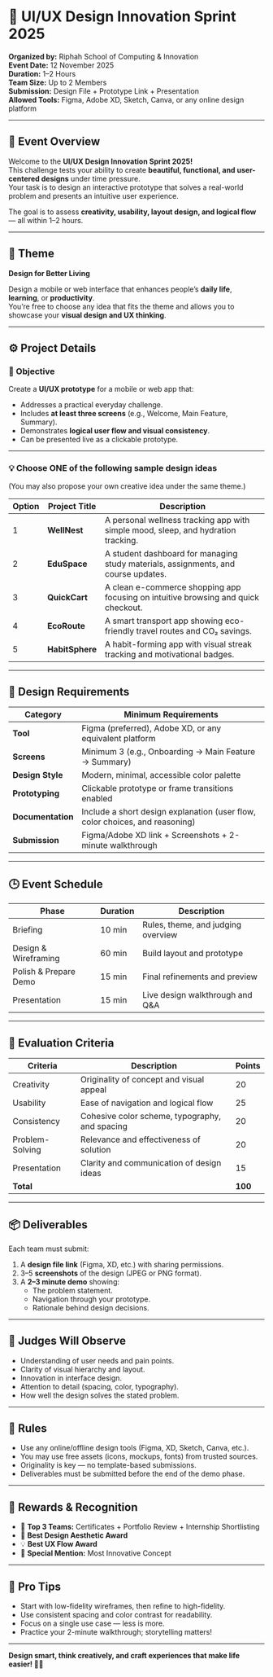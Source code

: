 # 🎨 UI/UX Design Innovation Sprint 2025

**Organized by:** Riphah School of Computing & Innovation  
**Event Date:** 12 November 2025  
**Duration:** 1–2 Hours  
**Team Size:** Up to 2 Members  
**Submission:** Design File + Prototype Link + Presentation  
**Allowed Tools:** Figma, Adobe XD, Sketch, Canva, or any online design platform  

---

## 🧭 Event Overview
Welcome to the **UI/UX Design Innovation Sprint 2025!**  
This challenge tests your ability to create **beautiful, functional, and user-centered designs** under time pressure.  
Your task is to design an interactive prototype that solves a real-world problem and presents an intuitive user experience.  

The goal is to assess **creativity, usability, layout design, and logical flow** — all within 1–2 hours.

---

## 🎨 Theme
**Design for Better Living**

Design a mobile or web interface that enhances people’s **daily life**, **learning**, or **productivity**.  
You’re free to choose any idea that fits the theme and allows you to showcase your **visual design and UX thinking**.

---

## ⚙️ Project Details

### 🎯 Objective
Create a **UI/UX prototype** for a mobile or web app that:
- Addresses a practical everyday challenge.  
- Includes **at least three screens** (e.g., Welcome, Main Feature, Summary).  
- Demonstrates **logical user flow and visual consistency**.  
- Can be presented live as a clickable prototype.

---

### 💡 Choose ONE of the following sample design ideas
(You may also propose your own creative idea under the same theme.)

| Option | Project Title | Description |
|--------|----------------|--------------|
| 1 | **WellNest** | A personal wellness tracking app with simple mood, sleep, and hydration tracking. |
| 2 | **EduSpace** | A student dashboard for managing study materials, assignments, and course updates. |
| 3 | **QuickCart** | A clean e-commerce shopping app focusing on intuitive browsing and quick checkout. |
| 4 | **EcoRoute** | A smart transport app showing eco-friendly travel routes and CO₂ savings. |
| 5 | **HabitSphere** | A habit-forming app with visual streak tracking and motivational badges. |

---

## 🧱 Design Requirements

| Category | Minimum Requirements |
|-----------|----------------------|
| **Tool** | Figma (preferred), Adobe XD, or any equivalent platform |
| **Screens** | Minimum 3 (e.g., Onboarding → Main Feature → Summary) |
| **Design Style** | Modern, minimal, accessible color palette |
| **Prototyping** | Clickable prototype or frame transitions enabled |
| **Documentation** | Include a short design explanation (user flow, color choices, and reasoning) |
| **Submission** | Figma/Adobe XD link + Screenshots + 2-minute walkthrough |

---

## 🕒 Event Schedule

| Phase | Duration | Description |
|-------|-----------|-------------|
| Briefing | 10 min | Rules, theme, and judging overview |
| Design & Wireframing | 60 min | Build layout and prototype |
| Polish & Prepare Demo | 15 min | Final refinements and preview |
| Presentation | 15 min | Live design walkthrough and Q&A |

---

## 🧩 Evaluation Criteria

| Criteria | Description | Points |
|-----------|--------------|--------|
| Creativity | Originality of concept and visual appeal | 20 |
| Usability | Ease of navigation and logical flow | 25 |
| Consistency | Cohesive color scheme, typography, and spacing | 20 |
| Problem-Solving | Relevance and effectiveness of solution | 20 |
| Presentation | Clarity and communication of design ideas | 15 |
| **Total** |  | **100** |

---

## 📦 Deliverables
Each team must submit:
1. A **design file link** (Figma, XD, etc.) with sharing permissions.  
2. 3–5 **screenshots** of the design (JPEG or PNG format).  
3. A **2–3 minute demo** showing:  
   - The problem statement.  
   - Navigation through your prototype.  
   - Rationale behind design decisions.

---

## 🧠 Judges Will Observe
- Understanding of user needs and pain points.  
- Clarity of visual hierarchy and layout.  
- Innovation in interface design.  
- Attention to detail (spacing, color, typography).  
- How well the design solves the stated problem.  

---

## 🧰 Rules
- Use any online/offline design tools (Figma, XD, Sketch, Canva, etc.).  
- You may use free assets (icons, mockups, fonts) from trusted sources.  
- Originality is key — no template-based submissions.  
- Deliverables must be submitted before the end of the demo phase.  

---

## 🏅 Rewards & Recognition
- 🥇 **Top 3 Teams:** Certificates + Portfolio Review + Internship Shortlisting  
- 🌈 **Best Design Aesthetic Award**  
- 💡 **Best UX Flow Award**  
- 🧭 **Special Mention:** Most Innovative Concept  

---

## 🚀 Pro Tips
- Start with low-fidelity wireframes, then refine to high-fidelity.  
- Use consistent spacing and color contrast for readability.  
- Focus on a single use case — less is more.  
- Practice your 2-minute walkthrough; storytelling matters!  

---

**Design smart, think creatively, and craft experiences that make life easier! 🎨✨**
